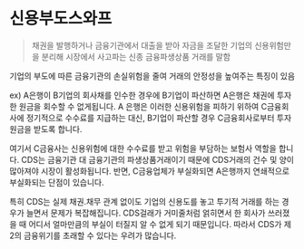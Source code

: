 # 신용부도스와프

> 채권을 발행하거나 금융기관에서 대출을 받아 자금을 조달한 기업의 신용위험만을 분리해 시장에서 사고파는 신종 금융파생상품 거래를 말함

기업의 부도에 따른 금융기관의 손실위험을 줄여 거래의 안정성을 높여주는 특징이 있음

ex) A은행이 B기업의 회사채를 인수한 경우에 B기업이 파산하면 A은행은 채권에 투자한 원금을 회수할 수 없게됩니다. A 은행은 이러한 신용위험을 피하기 위하여 C금융회사에 정기적으로 수수료를 지급하는 대신, B기업이 파산할 경우 C금융회사로부터 투자원금을 받도록 합니다.

여기서 C금융사는 신용위험에 대한 수수료를 받고 위험을 부담하는 보험사 역할을 합니다. CDS는 금융기관 대 금융기관의 파생상품거래이기 때문에 CDS거래의 건수 및 양이 많아져야 시장이 활성화됩니다. 반면, C금융업체가 부실화되면 A은행까지 연쇄적으로 부실화되는 단점이 있습니다. 

특히 CDS는 실제 채권.채무 관계 없이도 기업의 신용도를 놓고 투기적 거래를 하는 경우가 늘면서 문제가 복잡해집니다. CDS걸래가 거미줄처럼 얽히면서 한 회사가 쓰러졌을 때 어디서 얼마만큼의 부실이 터질지 알 수 없게 되기 때문입니다. 따라서 CDS가 제 2의 금융위기를 초래할 수 있다는 우려가 많습니다.